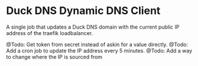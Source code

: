 # Duck DNS Dynamic DNS Client
A single job that updates a Duck DNS domain with the current public IP address of the traefik loadbalancer.

@Todo: Get token from secret instead of askin for a value directly.
@Todo: Add a cron job to update the IP address every 5 minutes.
@Todo: Add a way to change where the IP is sourced from

